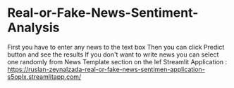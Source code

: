 # Real-or-Fake-News-Sentiment-Analysis
First you have to enter any news to the text box
Then you can click Predict button and see the results
If you don't want to write news you can select one randomly from News Template section on the lef
Streamlit Application  : https://ruslan-zeynalzada-real-or-fake-news-sentimen-application-s5oplx.streamlitapp.com/
